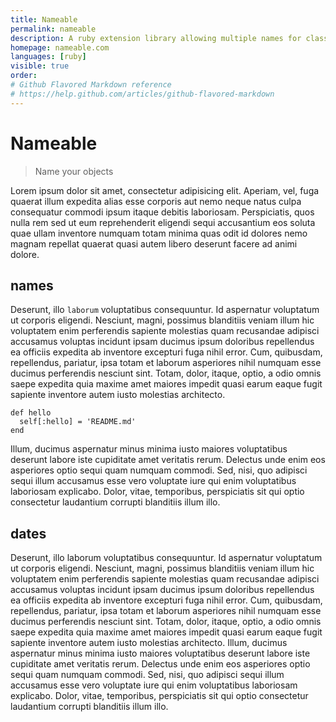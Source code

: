 ```yaml
---
title: Nameable
permalink: nameable
description: A ruby extension library allowing multiple names for class objects.
homepage: nameable.com
languages: [ruby]
visible: true
order: 
# Github Flavored Markdown reference
# https://help.github.com/articles/github-flavored-markdown
---
```



# Nameable

> Name your objects

Lorem ipsum dolor sit amet, consectetur adipisicing elit. Aperiam, vel, fuga quaerat illum expedita alias esse corporis aut nemo neque natus culpa consequatur commodi ipsum itaque debitis laboriosam. Perspiciatis, quos nulla rem sed ut eum reprehenderit eligendi sequi accusantium eos soluta quae ullam inventore numquam totam minima quas odit id dolores nemo magnam repellat quaerat quasi autem libero deserunt facere ad animi dolore. 

## names

Deserunt, illo `laborum` voluptatibus consequuntur. Id aspernatur voluptatum ut corporis eligendi. Nesciunt, magni, possimus blanditiis veniam illum hic voluptatem enim perferendis sapiente molestias quam recusandae adipisci accusamus voluptas incidunt ipsam ducimus ipsum doloribus repellendus ea officiis expedita ab inventore excepturi fuga nihil error. Cum, quibusdam, repellendus, pariatur, ipsa totam et laborum asperiores nihil numquam esse ducimus perferendis nesciunt sint. Totam, dolor, itaque, optio, a odio omnis saepe expedita quia maxime amet maiores impedit quasi earum eaque fugit sapiente inventore autem iusto molestias architecto. 
    
    def hello
      self[:hello] = 'README.md'
    end

Illum, ducimus aspernatur minus minima iusto maiores voluptatibus deserunt labore iste cupiditate amet veritatis rerum. Delectus unde enim eos asperiores optio sequi quam numquam commodi. Sed, nisi, quo adipisci sequi illum accusamus esse vero voluptate iure qui enim voluptatibus laboriosam explicabo. Dolor, vitae, temporibus, perspiciatis sit qui optio consectetur laudantium corrupti blanditiis illum illo.


## dates

Deserunt, illo laborum voluptatibus consequuntur. Id aspernatur voluptatum ut corporis eligendi. Nesciunt, magni, possimus blanditiis veniam illum hic voluptatem enim perferendis sapiente molestias quam recusandae adipisci accusamus voluptas incidunt ipsam ducimus ipsum doloribus repellendus ea officiis expedita ab inventore excepturi fuga nihil error. Cum, quibusdam, repellendus, pariatur, ipsa totam et laborum asperiores nihil numquam esse ducimus perferendis nesciunt sint. Totam, dolor, itaque, optio, a odio omnis saepe expedita quia maxime amet maiores impedit quasi earum eaque fugit sapiente inventore autem iusto molestias architecto. Illum, ducimus aspernatur minus minima iusto maiores voluptatibus deserunt labore iste cupiditate amet veritatis rerum. Delectus unde enim eos asperiores optio sequi quam numquam commodi. Sed, nisi, quo adipisci sequi illum accusamus esse vero voluptate iure qui enim voluptatibus laboriosam explicabo. Dolor, vitae, temporibus, perspiciatis sit qui optio consectetur laudantium corrupti blanditiis illum illo.
